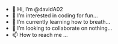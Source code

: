 - 👋 Hi, I’m @davidA02
- 👀 I’m interested in coding for fun...
- 🌱 I’m currently learning how to breath...
- 💞️ I’m looking to collaborate on nothing...
- 📫 How to reach me ...

<!---
davidA02/davidA02 is a ✨ special ✨ repository because its `README.md` (this file) appears on your GitHub profile.
You can click the Preview link to take a look at your changes.
--->
